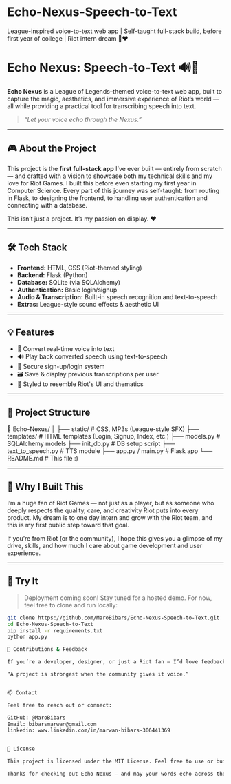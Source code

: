 # Echo-Nexus-Speech-to-Text
League-inspired voice-to-text web app | Self-taught full-stack build, before first year of college | Riot intern dream 🌌❤️

# Echo Nexus: Speech-to-Text 🔊🧠

**Echo Nexus** is a League of Legends–themed voice-to-text web app, built to capture the magic, aesthetics, and immersive experience of Riot’s world — all while providing a practical tool for transcribing speech into text.

> *“Let your voice echo through the Nexus.”*

---

## 🎮 About the Project

This project is the **first full-stack app** I’ve ever built — entirely from scratch — and crafted with a vision to showcase both my technical skills and my love for Riot Games. I built this before even starting my first year in Computer Science. Every part of this journey was self-taught: from routing in Flask, to designing the frontend, to handling user authentication and connecting with a database.

This isn’t just a project. It’s my passion on display. ❤️

---

## 🛠️ Tech Stack

- **Frontend:** HTML, CSS (Riot-themed styling)
- **Backend:** Flask (Python)
- **Database:** SQLite (via SQLAlchemy)
- **Authentication:** Basic login/signup
- **Audio & Transcription:** Built-in speech recognition and text-to-speech
- **Extras:** League-style sound effects & aesthetic UI

---

## 💡 Features

- 🎤 Convert real-time voice into text
- 🔊 Play back converted speech using text-to-speech
- 🔐 Secure sign-up/login system
- 🗃️ Save & display previous transcriptions per user
- 🧬 Styled to resemble Riot's UI and thematics

---

## 📁 Project Structure

📂 Echo-Nexus/
│
├── static/ # CSS, MP3s (League-style SFX)
├── templates/ # HTML templates (Login, Signup, Index, etc.)
├── models.py # SQLAlchemy models
├── init_db.py # DB setup script
├── text_to_speech.py # TTS module
├── app.py / main.py # Flask app
└── README.md # This file :)


---

## 📣 Why I Built This

I’m a huge fan of Riot Games — not just as a player, but as someone who deeply respects the quality, care, and creativity Riot puts into every product. My dream is to one day intern and grow with the Riot team, and this is my first public step toward that goal.

If you’re from Riot (or the community), I hope this gives you a glimpse of my drive, skills, and how much I care about game development and user experience.

---

## 🚀 Try It

> Deployment coming soon! Stay tuned for a hosted demo. For now, feel free to clone and run locally:
```bash
git clone https://github.com/MaroBibars/Echo-Nexus-Speech-to-Text.git
cd Echo-Nexus-Speech-to-Text
pip install -r requirements.txt
python app.py

🤝 Contributions & Feedback

If you’re a developer, designer, or just a Riot fan — I’d love feedback, suggestions, or even pull requests.

“A project is strongest when the community gives it voice.”


📫 Contact

Feel free to reach out or connect:

GitHub: @MaroBibars
Email: bibarsmarwan@gmail.com
linkedin: www.linkedin.com/in/marwan-bibars-306441369


📝 License

This project is licensed under the MIT License. Feel free to use or build on it — with proper credit.

Thanks for checking out Echo Nexus — and may your words echo across the Rift. 🌌
